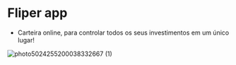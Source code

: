 # Fliper app
- Carteira online, para controlar todos os seus investimentos em um único lugar!

![photo5024255200038332667 (1)](https://user-images.githubusercontent.com/41454237/120402909-92d58e80-c319-11eb-94b4-9368164a6475.png)


